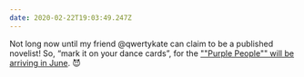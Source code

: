 ```yaml
---
date: 2020-02-22T19:03:49.247Z
---
```

Not long now until my friend @qwertykate can claim to be a published novelist! So, “mark it on your dance cards”, for the [""Purple People"" will be arriving in June](https://unbound.com/books/purple-people/updates/the-purple-people-are-shimmying-towards-the-printing-presses). 😈
